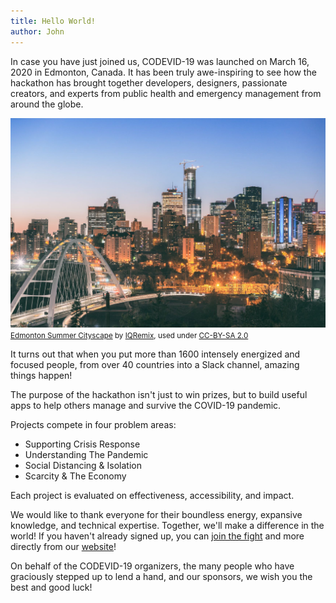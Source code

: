 ```yaml
---
title: Hello World!
author: John
---
```


In case you have just joined us, CODEVID-19 was launched on March 16, 2020 in Edmonton, Canada. It has been truly awe-inspiring to see how the hackathon has brought together developers, designers, passionate creators, and experts from public health and emergency management from around the globe.

<span class="image right">
    <img src="/images/blog/edmonton-skyline.jpg" alt="Edmonton Skyline">
    <small>
        <a href="https://www.flickr.com/photos/iqremix/42276507674">Edmonton Summer Cityscape</a> by <a href="https://www.flickr.com/photos/iqremix/">IQRemix</a>, used under <a href="https://creativecommons.org/licenses/by-sa/2.0/">CC-BY-SA 2.0</a>
    </small>
</span>

It turns out that when you put more than 1600 intensely energized and focused people, from over 40 countries into a Slack channel, amazing things happen!

The purpose of the hackathon isn't just to win prizes, but to build useful apps to help others manage and survive the COVID-19 pandemic.

Projects compete in four problem areas:

- Supporting Crisis Response
- Understanding The Pandemic
- Social Distancing & Isolation
- Scarcity & The Economy

Each project is evaluated on effectiveness, accessibility, and impact.

We would like to thank everyone for their boundless energy, expansive knowledge, and technical expertise. Together, we'll make a difference in the world! If you haven't already signed up, you can [join the fight](https://codevid19.com/#join-the-fight) and more directly from our [website](https://codevid19.com)!

On behalf of the CODEVID-19 organizers, the many people who have graciously stepped up to lend a hand, and our sponsors, we wish you the best and good luck!
